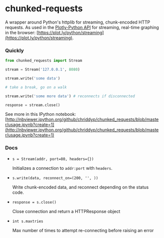 chunked-requests
================

A wrapper around Python's httplib for streaming, chunk-encoded HTTP requests. As used in the [Plotly-Python API](https://plot.ly/python/) for streaming, real-time graphing in the browser: [https://plot.ly/python/streaming](https://plot.ly/python/streaming).

### Quickly
```python
from chunked_requests import Stream

stream = Stream('127.0.0.1', 8080)

stream.write('some data')

# take a break, go on a walk

stream.write('some more data') # reconnects if disconnected

response = stream.close()
```

See more in this IPython notebook: [http://nbviewer.ipython.org/github/chriddyp/chunked_requests/blob/master/usage.ipynb?create=1](http://nbviewer.ipython.org/github/chriddyp/chunked_requests/blob/master/usage.ipynb?create=1)

### Docs
- `s = Stream(addr, port=80, headers={})`

  Initializes a connection to `addr:port` with `headers`.

- `s.write(data, reconnect_on=(200, '', ))`

  Write chunk-encoded data, and reconnect depending on the status code.
  
- `response = s.close()`

  Close connection and return a HTTPResponse object

- `int s.maxtries`

  Max number of times to attempt re-connecting before raising an error
